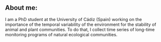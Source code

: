 ## About me:

I am a PhD student at the University of Cádiz (Spain) working on the importance of the temporal variability of the environment for the stability of animal and plant communities. To do that, I collect time series of long-time monitoring programs of natural ecological communities.

